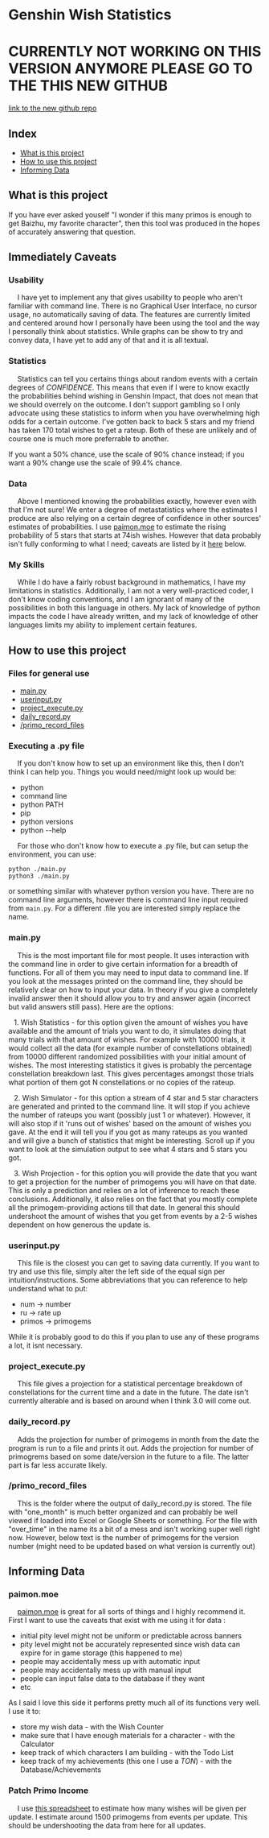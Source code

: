 # Genshin Wish Statistics

# CURRENTLY NOT WORKING ON THIS VERSION ANYMORE PLEASE GO TO THE THIS NEW GITHUB
[link to the new github repo](https://github.com/charliedilorenzo/GenshinWishOracle)

## Index

- [What is this project](/README.md#what-is-this-project)
- [How to use this project](/README.md#how-to-use-this-project)
- [Informing Data](/README.md#informing-data)

## What is this project

If you have ever asked youself "I wonder if this many primos is enough to get Baizhu, my favorite character", then this tool was produced in the hopes of accurately answering that question.

## Immediately Caveats

### Usability

&ensp;&ensp; I have yet to implement any that gives usability to people who aren't familiar with command line. There is no Graphical User Interface, no cursor usage, no automatically saving of data. The features are currently limited and centered around how I personally have been using the tool and the way I personally think about statistics. While graphs can be show to try and convey data, I have yet to add any of that and it is all textual.

### Statistics

&ensp;&ensp; Statistics can tell you certains things about random events with a certain degrees of *CONFIDENCE*. This means that even if I were to know exactly the probabilities behind wishing in Genshin Impact, that does not mean that we should overrely on the outcome. I don't support gambling so I only advocate using these statistics to inform when you have overwhelming high odds for a certain outcome. I've gotten back to back 5 stars and my friend has taken 170 total wishes to get a rateup. Both of these are unlikely and of course one is much more preferrable to another.

If you want a 50% chance, use the scale of 90% chance instead; if you want a 90% change use the scale of 99.4% chance.

### Data

&ensp;&ensp; Above I mentioned knowing the probabilities exactly, however even with that I'm not sure! We enter a degree of metastatistics where the estimates I produce are also relying on a certain degree of confidence in other sources' estimates of probabilities. I use [paimon.moe](https://paimon.moe) to estimate the rising probability of 5 stars that starts at 74ish wishes. However that data probably isn't fully conforming to what I need; caveats are listed by it [here](/README#paimonmoe) below.

### My Skills

&ensp;&ensp; While I do have a fairly robust background in mathematics, I have my limitations in statistics. Additionally, I am not a very well-practiced coder, I don't know coding conventions, and I am ignorant of many of the possibilities in both this language in others. My lack of knowledge of python impacts the code I have already written, and my lack of knowledge of other languages limits my ability to implement certain features.

## How to use this project

### Files for general use

- [main.py](/README.md#mainpy)
- [userinput.py](/README.md#userinputpy)
- [project_execute.py](/README.md#projectexecutepy)
- [daily_record.py](/README.md#dailyrecordpy)
- [/primo_record_files](/README.md#primorecordfiles)

### Executing a .py file

&ensp;&ensp; If you don't know how to set up an environment like this, then I don't think I can help you. Things you would need/might look up would be:

- python
- command line
- python PATH
- pip
- python versions
- python --help

&ensp;&ensp; For those who don't know how to execute a .py file, but can setup the environment, you can use:

```
python ./main.py
python3 ./main.py
```

or something similar with whatever python version you have. There are no command line arguments, however there is command line input required from `main.py`. For a different .file you are interested simply replace the name.

### main.py

&ensp;&ensp; This is the most important file for most people. It uses interaction with the command line in order to give certain information for a breadth of functions. For all of them you may need to input data to command line. If you look at the messages printed on the command line, they should be relatively clear on how to input your data. In theory if you give a completely invalid answer then it should allow you to try and answer again (incorrect but valid answers still pass). Here are the options:

&ensp; 1. Wish Statistics - for this option given the amount of wishes you have available and the amount of trials you want to do, it simulates doing that many trials with that amount of wishes. For example with 10000 trials, it would collect all the data (for example number of constellations obtained) from 10000 different randomized possibilities with your initial amount of wishes. The most interesting statistics it gives is probably the percentage constellation breakdown last. This gives percentages amongst those trials what portion of them got N constellations or no copies of the rateup.

&ensp; 2. Wish Simulator - for this option a stream of 4 star and 5 star characters are generated and printed to the command line. It will stop if you achieve the number of rateups you want (possibly just 1 or whatever). However, it will also stop if it 'runs out of wishes' based on the amount of wishes you gave. At the end it will tell you if you got as many rateups as you wanted and will give a bunch of statistics that might be interesting. Scroll up if you want to look at the simulation output to see what 4 stars and 5 stars you got.

&ensp; 3. Wish Projection - for this option you will provide the date that you want to get a projection for the number of primogems you will have on that date. This is only a prediction and relies on a lot of inference to reach these conclusions. Additionally, it also relies on the fact that you mostly complete all the primogem-providing actions till that date. In general this should undershoot the amount of wishes that you get from events by a 2-5 wishes dependent on how generous the update is.

### userinput.py

&ensp;&ensp; This file is the closest you can get to saving data currently. If you want to try and use this file, simply alter the left side of the equal sign per intuition/instructions. Some abbreviations that you can reference to help understand what to put:

- num -> number
- ru -> rate up
- primos -> primogems

While it is probably good to do this if you plan to use any of these programs a lot, it isnt necessary.

### project_execute.py

&ensp;&ensp; This file gives a projection for a statistical percentage breakdown of constellations for the current time and a date in the future. The date isn't currently alterable and is based on around when I think 3.0 will come out.

### daily_record.py

&ensp;&ensp; Adds the projection for number of primogems in month from the date the program is run to a file and prints it out. Adds the projection for number of primogrems based on some date/version in the future to a file. The latter part is far less accurate likely.

### /primo_record_files

&ensp;&ensp; This is the folder where the output of daily_record.py is stored. The file with "one_month" is much better organized and can probably be well viewed if loaded into Excel or Google Sheets or something. For the file with "over_time" in the name its a bit of a mess and isn't working super well right now. However, below text is the number of primogems for the version number (might need to be updated based on what version is currently out)

## Informing Data

### paimon.moe

&ensp;&ensp; [paimon.moe](https://paimon.moe/wish/tally) is great for all sorts of things and I highly recommend it. First I want to use the caveats that exist with me using it for data :

- initial pity level might not be uniform or predictable across banners
- pity level might not be accurately represented since wish data can expire for in game storage (this happened to me)
- people may accidentally mess up with automatic input
- people may accidentally mess up with manual input
- people can input false data to the database if they want
- etc

As I said I love this side it performs pretty much all of its functions very well. I use it to:

- store my wish data - with the Wish Counter
- make sure that I have enough materials for a character - with the Calculator
- keep track of which characters I am building - with the Todo List
- keep track of my achievements (this one I use a *TON*) - with the Database/Achievements

### Patch Primo Income

&ensp;&ensp; I use [this spreadsheet](https://docs.google.com/spreadsheets/u/1/d/e/2PACX-1vQ29M_-mbMbNgJl5c1ZWJwqgd1sFR6NW8A1Wwy85BUHCZHGtKwfrw_Jy68wd1OOyE6h7jQfEbOckjaM/pubhtml) to estimate how many wishes will be given per update. I estimate around 1500 primogems from events per update. This should be undershooting the data from here for all updates.
